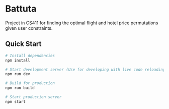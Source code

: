 # Battuta

Project in CS411 for finding the optimal flight and hotel price permutations given user constraints.

## Quick Start

```bash
# Install dependencies
npm install

# Start development server (Use for developing with live code reloading)
npm run dev

# Build for production
npm run build

# Start production server
npm start
```
